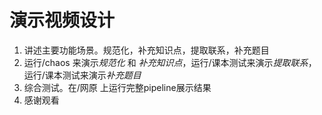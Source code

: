 # 演示视频设计
1. 讲述主要功能场景。规范化，补充知识点，提取联系，补充题目
2. 运行/chaos 来演示*规范化* 和 *补充知识点*，运行/课本测试来演示*提取联系*，运行/课本测试来演示*补充题目*
3. 综合测试。在/网原 上运行完整pipeline展示结果
4. 感谢观看